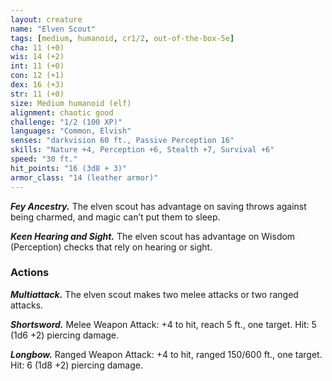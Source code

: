 ```yaml
---
layout: creature
name: "Elven Scout"
tags: [medium, humanoid, cr1/2, out-of-the-box-5e]
cha: 11 (+0)
wis: 14 (+2)
int: 11 (+0)
con: 12 (+1)
dex: 16 (+3)
str: 11 (+0)
size: Medium humanoid (elf)
alignment: chaotic good
challenge: "1/2 (100 XP)"
languages: "Common, Elvish"
senses: "darkvision 60 ft., Passive Perception 16"
skills: "Nature +4, Perception +6, Stealth +7, Survival +6"
speed: "30 ft."
hit_points: "16 (3d8 + 3)"
armor_class: "14 (leather armor)"
---
```


***Fey Ancestry.*** The elven scout has advantage on
saving throws against being charmed, and magic
can’t put them to sleep.

***Keen Hearing and Sight.*** The elven scout has advantage
on Wisdom (Perception) checks that rely on
hearing or sight.

### Actions

***Multiattack.*** The elven scout makes two melee attacks
or two ranged attacks.

***Shortsword.*** Melee Weapon Attack: +4 to hit, reach
5 ft., one target. Hit: 5 (1d6 +2) piercing damage.

***Longbow.*** Ranged Weapon Attack: +4 to hit, ranged
150/600 ft., one target. Hit: 6 (1d8 +2) piercing
damage.
